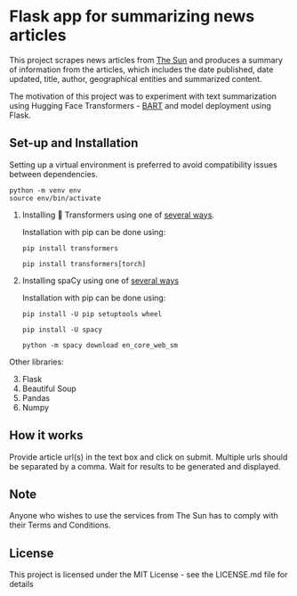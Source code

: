 # Flask app for summarizing news articles
This project scrapes news articles from [The Sun](https://www.thesun.co.uk/) and produces a summary of information from the articles, which includes the date published, date updated, title, author, geographical entities and summarized content. 

The motivation of this project was to experiment with text summarization using Hugging Face Transformers - [BART](https://huggingface.co/docs/transformers/main/en/model_doc/bart) and model deployment using Flask.


## Set-up and Installation

Setting up a virtual environment is preferred to avoid compatibility issues between dependencies.
```
python -m venv env
source env/bin/activate
```

1. Installing 🤗 Transformers using one of [several ways](https://huggingface.co/docs/transformers/installation). 
  
    Installation with pip can be done using:
  
    `pip install transformers`

    `pip install transformers[torch]`
  
2. Installing spaCy using one of [several ways](https://spacy.io/usage)
  
    Installation with pip can be done using:
   
    `pip install -U pip setuptools wheel`
  
    `pip install -U spacy`
  
    `python -m spacy download en_core_web_sm`

Other libraries:

3. Flask
4. Beautiful Soup
5. Pandas 
6. Numpy

## How it works
Provide article url(s) in the text box and click on submit. Multiple urls should be separated by a comma.
Wait for results to be generated and displayed.

## Note
Anyone who wishes to use the services from The Sun has to comply with their Terms and Conditions.

## License
This project is licensed under the MIT License - see the LICENSE.md file for details
